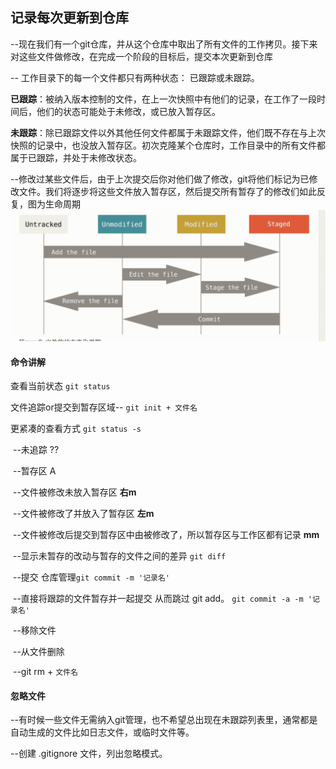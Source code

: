 ## 记录每次更新到仓库

--现在我们有一个git仓库，并从这个仓库中取出了所有文件的工作拷贝。接下来对这些文件做修改，在完成一个阶段的目标后，提交本次更新到仓库

-- 工作目录下的每一个文件都只有两种状态： 已跟踪或未跟踪。

**已跟踪**：被纳入版本控制的文件，在上一次快照中有他们的记录，在工作了一段时间后，他们的状态可能处于未修改，或已放入暂存区。

**未跟踪**：除已跟踪文件以外其他任何文件都属于未跟踪文件，他们既不存在与上次快照的记录中，也没放入暂存区。初次克隆某个仓库时，工作目录中的所有文件都属于已跟踪，并处于未修改状态。

--修改过某些文件后，由于上次提交后你对他们做了修改，git将他们标记为已修改文件。我们将逐步将这些文件放入暂存区，然后提交所有暂存了的修改们如此反复，图为生命周期![image-20200113150048669](../%E8%AE%B0%E5%BD%95%E6%AF%8F%E6%AC%A1%E6%9B%B4%E6%96%B0%E5%88%B0%20%E4%BB%93%E5%BA%93.assets/image-20200113150048669.png)



#### 命令讲解

查看当前状态 `git status` 

文件追踪or提交到暂存区域-- `git init + 文件名`	

更紧凑的查看方式 `git status -s`

​	--未追踪	??

​	--暂存区 A

​	--文件被修改未放入暂存区	**右m**

​	--文件被修改了并放入了暂存区 	**左m**

​	--文件被修改后提交到暂存区中由被修改了，所以暂存区与工作区都有记录 	**mm**

​	--显示未暂存的改动与暂存的文件之间的差异 `git diff`

​	--提交 仓库管理`git commit -m '记录名'`

​	--直接将跟踪的文件暂存并一起提交 从而跳过	git add。 `git commit -a -m '记录名'`

​	--移除文件 

​		--从文件删除

​		--git rm + `文件名`

#### 忽略文件

--有时候一些文件无需纳入git管理，也不希望总出现在未跟踪列表里，通常都是自动生成的文件比如日志文件，或临时文件等。

--创建 .gitignore 文件，列出忽略模式。






